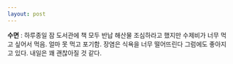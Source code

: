 ```yaml
---
layout: post
---
```

**수면** : 하루종일 잠
도서관에 책 모두 반납
해산물 조심하라고 했지만 수제비가 너무 먹고 싶어서 먹음. 얼마 못 먹고 포기함. 장염은 식욕을 너무 떨어뜨린다
그럼에도 좋아지고 있다. 내일은 꽤 괜찮아질 것 같다.